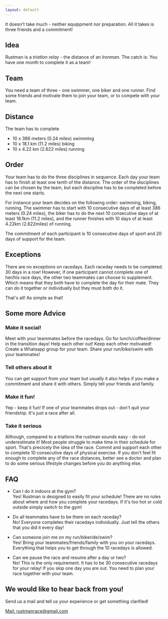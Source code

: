 ```yaml
---
layout: default
---
```


It doesn't take much - neither equippment nor preparation. 
All it takes is three friends and a commitment!

## Idea
Rustman is a _triatlon relay_ - the distance of an _Ironman_. 
The catch is: You have one month to complete it as a team!

## Team
You need a team of three - one swimmer, one biker and one runner. Find some friends and motivate them to join your team, or to compete with your team.

## Distance
The team has to complete 
* 10 x 386 meters (0.24 miles) swimming
* 10 x 18.1 km (11.2 miles) biking
* 10 x 4.22 km (2.622 miles) running

## Order
Your team has to do the three disciplines in sequence. Each day your team has to finish at least one tenth of the distance. 
The order of the disciplines can be chosen by the team, but each discipline has to be completed before the next one starts.

For instance your team decides on the following order: swimming, biking, running. 
The swimmer has to start with 10 consecutive days of at least 386 meters (0.24 miles), the biker has to do the next 10 consecutive days of at least 18.1km (11.2 miles), and the runner finishes with 10 days of at least 4.22km (2.622miles) of running.

The commitment of each participant is 10 consecutive days of sport and 20 days of support for the team.

## Exceptions
There are no exceptions on racedays. Each raceday needs to be completed. 30 days in a row!
However, if one participant cannot complete one of her/his race days, the other two teammates can choose to supplement. Which means that they both have to complete the day for their mate. They can do it together or individually but they must both do it.

That's all! As simple as that!

## Some more Advice
### Make it social! 
Meet with your teammates before the racedays. Go for lunch/coffee/dinner in the transition days! Help each other out! Keep each other motivated! Create a Whatsapp group for your team. Share your run/bike/swim with your teammates!
### Tell others about it
You can get support from your team but usually it also helps if you make a commitment and share it with others. Simply tell your friends and family. 
### Make it fun!
Yep - keep it fun! If one of your teammates drops out - don't quit your friendship. It's just a race after all.
### Take it serious
Although, compared to a triatlons the rustman sounds easy - do not underestimate it!
Most people struggle to make time in their schedule for sport. That's precicely the idea of the race. 
Commit and support each other to complete 10 consecutive days of physical exercise.
If you don't feel fit enough to complete any of the race distances, better see a doctor and plan to do some serious lifestyle changes before you do anything else.

## FAQ
* Can I do it indoors at the gym? <br>
Yes! Rustman is designed to easily fit your schedule! There are no rules about where and how you complete your racedays. If it's too hot or cold outside simply switch to the gym!

* Do all teammates have to be there on each raceday?<br>
No! Everyone completes their racedays individually. Just tell the others that you did it every day!

* Can someone join me on my run/bikeride/swim?<br>
Yes! Bring your teammates/friends/family with you on your racedays. Everything that helps you to get through the 10 racedays is allowed.

* Can we pause the race and resume after a day or two?<br>
No! This is the only requirement. It has to be 30 consecutive racedays for your relay! If you skip one day you are out. You need to plan your race together with your team. 


## We would like to hear back from you!
Send us a mail and tell us your experience or get something clarified! 

[Mail: rustmanrace@gmail.com](mailto:rustmanrace@gmail.com)





